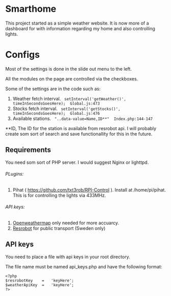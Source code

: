 # Smarthome
This project started as a simple weather website. It is now more of a dashboard for with information regarding my home and also controlling lights.

# Configs
Most of the settings is done in the slide out menu to the left.

All the modules on the page are controlled via the checkboxes.

Some of the settings are in the code such as:
1. Weather fetch interval. ``` setInterval('getWeather()', timeInSecondsGoesHere);  Global.js:473```
2. Stocks fetch interval. ``` setInterval('getStocks()', timeInSecondsGoesHere);  Global.js:476```
3. Available stations. ``` "..data-value=Name,ID**"  Index.php:144-147```

**ID, 
The ID for the station is available from resrobot api. I will probably create som sort of search and save functionallity for this in the future.

## Requirements
You need som sort of PHP server. I would suggest Nginx or lighttpd.

###### PLugins:
1. Pihat ( https://github.com/txt3rob/RPI-Control ). Install at /home/pi/pihat. This is for controlling the lights via 433MHz.

###### API keys:
1. [Openweathermap](http://openweathermap.org/api) only needed for more accuarcy.
2. [Resrobot](http://Openweathermap.org) for public transport (Sweden only)

## API keys
You need to place a file with api keys in your root directory.

The file name must be named api_keys.php and have the following format:
```
<?php
$resrobotKey    =   'keyHere';
$weatherApiKey  =   'keyHere';
?>
```
